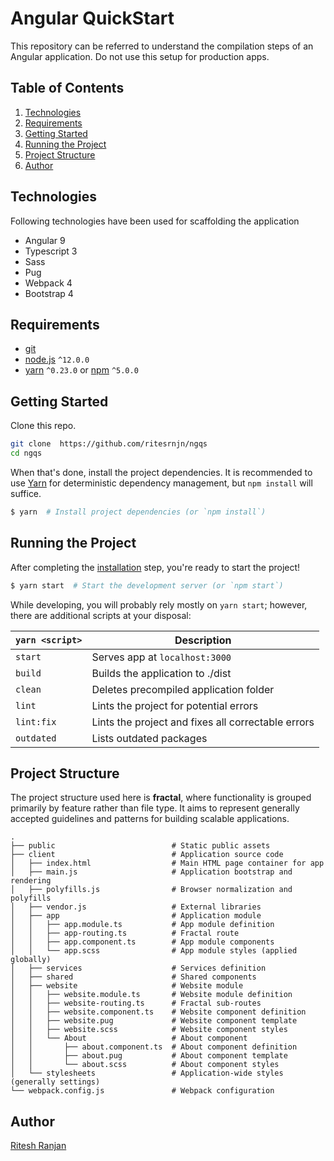 # Angular QuickStart

This repository can be referred to understand the compilation steps of an Angular application.
Do not use this setup for production apps.

## Table of Contents
1. [Technologies](#technologies)
1. [Requirements](#requirements)
1. [Getting Started](#getting-started)
1. [Running the Project](#running-the-project)
1. [Project Structure](#project-structure)
1. [Author](#author)


## Technologies

Following technologies have been used for scaffolding the application
* Angular 9
* Typescript 3
* Sass
* Pug
* Webpack 4
* Bootstrap 4

## Requirements

* [git](https://git-scm.com/)
* [node.js](https://nodejs.org/)  `^12.0.0`
* [yarn](https://yarnpkg.com/en/) `^0.23.0` or [npm](https://www.npmjs.com/) `^5.0.0`


## Getting Started

Clone this repo.
```bash
git clone  https://github.com/ritesrnjn/ngqs
cd ngqs
```
When that's done, install the project dependencies. It is recommended to use [Yarn](https://yarnpkg.com/) for deterministic dependency management, but `npm install` will suffice.

```bash
$ yarn  # Install project dependencies (or `npm install`)
```

## Running the Project

After completing the [installation](#installation) step, you're ready to start the project!

```bash
$ yarn start  # Start the development server (or `npm start`)
```

While developing, you will probably rely mostly on `yarn start`; however, there are additional scripts at your disposal:

|`yarn <script>`    |Description|
|-------------------|-----------|
|`start`            |Serves app at `localhost:3000`|
|`build`            |Builds the application to ./dist|
|`clean`            |Deletes precompiled application folder|
|`lint`             |Lints the project for potential errors|
|`lint:fix`         |Lints the project and fixes all correctable errors|
|`outdated`         |Lists outdated packages|

## Project Structure

The project structure used here is **fractal**, where functionality is grouped primarily by feature rather than file type.
It aims to represent generally accepted guidelines and patterns for building scalable applications.

```
.
├── public                          # Static public assets
├── client                          # Application source code
│   ├── index.html                  # Main HTML page container for app
│   ├── main.js                     # Application bootstrap and rendering
│   ├── polyfills.js                # Browser normalization and polyfills
│   ├── vendor.js                   # External libraries
│   ├── app                         # Application module
│   │   ├── app.module.ts           # App module definition
│   │   ├── app-routing.ts          # Fractal route
│   │   ├── app.component.ts        # App module components
│   │   └── app.scss                # App module styles (applied globally)
│   ├── services                    # Services definition
│   ├── shared                      # Shared components
│   ├── website                     # Website module
│   │   ├── website.module.ts       # Website module definition
│   │   ├── website-routing.ts      # Fractal sub-routes
│   │   ├── website.component.ts    # Website component definition
│   │   ├── website.pug             # Website component template
│   │   ├── website.scss            # Website component styles
│   │   └── About                   # About component
│   │       ├── about.component.ts  # About component definition
│   │       ├── about.pug           # About component template
│   │       └── about.scss          # About component styles
│   └── stylesheets                 # Application-wide styles (generally settings)
└── webpack.config.js               # Webpack configuration
```

## Author
[Ritesh Ranjan](https://ritesrnjn.github.io)


